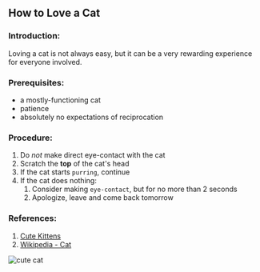 ## How to Love a Cat ##


### Introduction: ###
Loving a cat is not always easy, but it can be a very rewarding experience for everyone involved.


### Prerequisites: ###
* a mostly-functioning cat
* patience
* absolutely no expectations of reciprocation


### Procedure: ###
1. Do _not_ make direct eye-contact with the cat
1. Scratch the **top** of the cat's head
1. If the cat starts `purring`, continue
1. If the cat does nothing:
   1. Consider making `eye-contact`, but for no more than 2 seconds
   1. Apologize, leave and come back tomorrow


### References: ###
1. [Cute Kittens](https://www.youtube.com/watch?v=SB-qEYVdvXA)
1. [Wikipedia - Cat](https://en.wikipedia.org/wiki/Cat/)


![cute cat](https://www.sonomamag.com/wp-content/uploads/2018/05/shutterstock_352176329.jpg)
